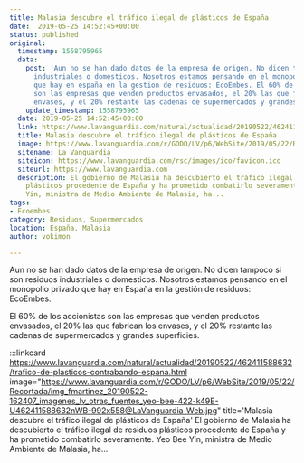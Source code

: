 ```yaml
---
title: Malasia descubre el tráfico ilegal de plásticos de España
date:  2019-05-25 14:52:45+00:00
status: published
original:
  timestamp: 1558795965
  data:
    post: 'Aun no se han dado datos de la empresa de origen. No dicen tampoco si son
      industriales o domesticos. Nosotros estamos pensando en el monopolio privado
      que hay en españa en la gestion de residuos: EcoEmbes. El 60% de los accionistas
      son las empresas que venden productos envasados, el 20% las que fabrican los
      envases, y el 20% restante las cadenas de supermercados y grandes superficies.'
    update_timestamp: 1558795965
  date: 2019-05-25 14:52:45+00:00
  link: https://www.lavanguardia.com/natural/actualidad/20190522/462411588632/trafico-de-plasticos-contrabando-espana.html
  title: Malasia descubre el tráfico ilegal de plásticos de España
  image: https://www.lavanguardia.com/r/GODO/LV/p6/WebSite/2019/05/22/Recortada/img_fmartinez_20190522-162407_imagenes_lv_otras_fuentes_yeo-bee-422-k49E-U462411588632nWB-992x558@LaVanguardia-Web.jpg
  sitename: La Vanguardia
  siteicon: https://www.lavanguardia.com/rsc/images/ico/favicon.ico
  siteurl: https://www.lavanguardia.com
  description: El gobierno de Malasia ha descubierto el tráfico ilegal de residuos
    plásticos procedente de España y ha prometido combatirlo severamente. Yeo Bee
    Yin, ministra de Medio Ambiente de Malasia, ha...
tags:
- Ecoembes
category: Residuos, Supermercados
location: España, Malasia
author: vokimon

---
```

Aun no se han dado datos de la empresa de origen.
No dicen tampoco si son residuos industriales o domesticos.
Nosotros estamos pensando en el monopolio privado que hay en España en la gestión de residuos: EcoEmbes.

El 60% de los accionistas son las empresas que venden productos envasados,
el 20% las que fabrican los envases,
y el 20% restante las cadenas de supermercados y grandes superficies.

:::linkcard https://www.lavanguardia.com/natural/actualidad/20190522/462411588632/trafico-de-plasticos-contrabando-espana.html image="https://www.lavanguardia.com/r/GODO/LV/p6/WebSite/2019/05/22/Recortada/img_fmartinez_20190522-162407_imagenes_lv_otras_fuentes_yeo-bee-422-k49E-U462411588632nWB-992x558@LaVanguardia-Web.jpg" title='Malasia descubre el tráfico ilegal de plásticos de España'
    El gobierno de Malasia ha descubierto el tráfico ilegal de residuos plásticos procedente de España y ha prometido combatirlo severamente. Yeo Bee Yin, ministra de Medio Ambiente de Malasia, ha...

